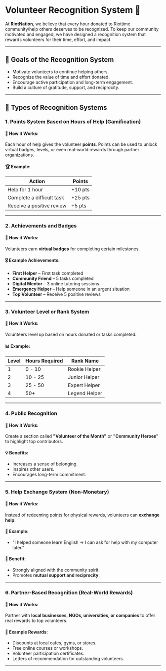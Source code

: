 # Volunteer Recognition System 🎉

At **RiotNation**, we believe that every hour donated to Riottime community/help others deserves to be recognized. To keep our community motivated and engaged, we have designed a recognition system that rewards volunteers for their time, effort, and impact.

---

## 🎯 Goals of the Recognition System

- Motivate volunteers to continue helping others.
- Recognize the value of time and effort donated.
- Encourage active participation and long-term engagement.
- Build a culture of gratitude, support, and reciprocity.

---

## 🧱 Types of Recognition Systems

### 1. **Points System Based on Hours of Help (Gamification)**

#### 📌 How it Works:
Each hour of help gives the volunteer **points**. Points can be used to unlock virtual badges, levels, or even real-world rewards through partner organizations.

#### 🏆 Example:
| Action | Points |
|-------|--------|
| Help for 1 hour | +10 pts |
| Complete a difficult task | +25 pts |
| Receive a positive review | +5 pts |

---

### 2. **Achievements and Badges**

#### 📌 How it Works:
Volunteers earn **virtual badges** for completing certain milestones.

#### 🎖️ Example Achievements:
- **First Helper** – First task completed
- **Community Friend** – 5 tasks completed
- **Digital Mentor** – 3 online tutoring sessions
- **Emergency Helper** – Help someone in an urgent situation
- **Top Volunteer** – Receive 5 positive reviews

---

### 3. **Volunteer Level or Rank System**

#### 📌 How it Works:
Volunteers level up based on hours donated or tasks completed.

#### 📊 Example:
| Level | Hours Required | Rank Name |
|-------|----------------|-----------|
| 1     | 0 - 10         | Rookie Helper |
| 2     | 10 - 25        | Junior Helper |
| 3     | 25 - 50        | Expert Helper |
| 4     | 50+            | Legend Helper |

---

### 4. **Public Recognition**

#### 📌 How it Works:
Create a section called **"Volunteer of the Month"** or **"Community Heroes"** to highlight top contributors.

#### 💡 Benefits:
- Increases a sense of belonging.
- Inspires other users.
- Encourages long-term commitment.

---

### 5. **Help Exchange System (Non-Monetary)**

#### 📌 How it Works:
Instead of redeeming points for physical rewards, volunteers can **exchange help**.

#### 💬 Example:
- "I helped someone learn English → I can ask for help with my computer later."

#### 🧠 Benefit:
- Strongly aligned with the community spirit.
- Promotes **mutual support and reciprocity**.

---

### 6. **Partner-Based Recognition (Real-World Rewards)**

#### 📌 How it Works:
Partner with **local businesses, NGOs, universities, or companies** to offer real rewards to top volunteers.

#### 🎁 Example Rewards:
- Discounts at local cafes, gyms, or stores.
- Free online courses or workshops.
- Volunteer participation certificates.
- Letters of recommendation for outstanding volunteers.

---
